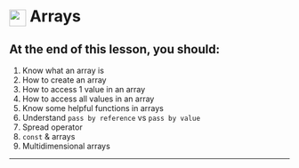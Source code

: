 # <span><img src="../../../../ga_cog.png" width="30" height="30" style="vertical-align: middle;"></span> Arrays

## At the end of this lesson, you should:
1. Know what an array is
2. How to create an array
3. How to access 1 value in an array
4. How to access all values in an array
5. Know some helpful functions in arrays
6. Understand `pass by reference` vs `pass by value`
7. Spread operator
8. `const` & arrays
9. Multidimensional arrays

---
